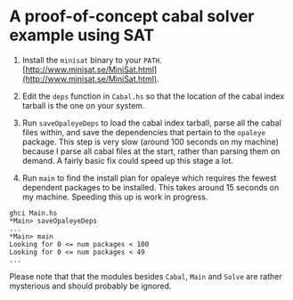 # A proof-of-concept cabal solver example using SAT

1. Install the `minisat` binary to your `PATH`.
[http://www.minisat.se/MiniSat.html](http://www.minisat.se/MiniSat.html).

2. Edit the `deps` function in `Cabal.hs` so that the location of the
cabal index tarball is the one on your system.

3. Run `saveOpaleyeDeps` to load the cabal index tarball, parse all
the cabal files within, and save the dependencies that pertain to the
`opaleye` package.  This step is very slow (around 100 seconds on my
machine) because I parse all cabal files at the start, rather than
parsing them on demand.  A fairly basic fix could speed up this stage
a lot.

4. Run `main` to find the install plan for opaleye which requires the
fewest dependent packages to be installed.  This takes around 15
seconds on my machine.  Speeding this up is work in progress.

```
ghci Main.hs
*Main> saveOpaleyeDeps
...
*Main> main
Looking for 0 <= num packages < 100
Looking for 0 <= num packages < 49
...
```

Please note that that the modules besides `Cabal`, `Main` and `Solve`
are rather mysterious and should probably be ignored.

